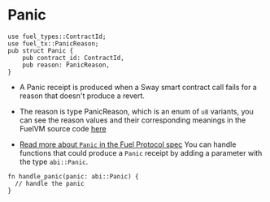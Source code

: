 # Panic

```rust, ignore
use fuel_types::ContractId;
use fuel_tx::PanicReason;
pub struct Panic {
    pub contract_id: ContractId, 
    pub reason: PanicReason, 
}
```
- A Panic receipt is produced when a Sway smart contract call 
fails for a reason that doesn't produce a revert. 
- The reason is type PanicReason, which is an enum of `u8` variants, you can see the reason values 
and their corresponding meanings in the FuelVM source code [here](https://github.com/FuelLabs/fuel-vm/blob/master/fuel-asm/src/panic_reason.rs)

- [Read more about `Panic` in the Fuel Protocol spec](https://github.com/FuelLabs/fuel-specs/blob/master/src/protocol/abi/receipts.md#panic-receipt)
You can handle functions that could produce a `Panic` receipt by adding a parameter with the type `abi::Panic`.

```rust, ignore
fn handle_panic(panic: abi::Panic) {
  // handle the panic 
}
```

